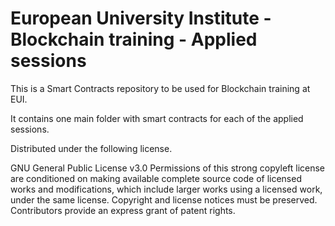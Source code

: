 # European University Institute - Blockchain training - Applied sessions

This is a Smart Contracts repository to be used for Blockchain training at EUI.

It contains one main folder with smart contracts for each of the applied sessions.

Distributed under the following license.

GNU General Public License v3.0
Permissions of this strong copyleft license are conditioned on making available complete source code of licensed works and modifications, which include larger works using a licensed work, under the same license. Copyright and license notices must be preserved. Contributors provide an express grant of patent rights.
